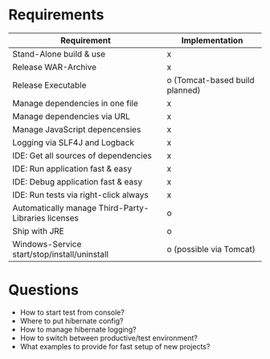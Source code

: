# Requirements

Requirement | Implementation 
----------- | ------------
Stand-Alone build & use | x 
Release WAR-Archive | x 
Release Executable | o (Tomcat-based build planned)
Manage dependencies in one file | x 
Manage dependencies via URL | x 
Manage JavaScript depencensies | x
Logging via SLF4J and Logback | x  
IDE: Get all sources of dependencies | x
IDE: Run application fast & easy | x 
IDE: Debug application fast & easy | x 
IDE: Run tests via right-click always | x 
Automatically manage Third-Party-Libraries licenses | o
Ship with JRE | o
Windows-Service start/stop/install/uninstall | o (possible via Tomcat) 

# Questions  
- How to start test from console?
- Where to put hibernate config?
- How to manage hibernate logging? 
- How to switch between productive/test environment?
- What examples to provide for fast setup of new projects?

 
 


